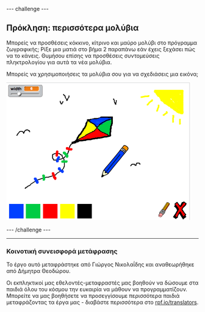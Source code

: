 --- challenge ---

## Πρόκληση: περισσότερα μολύβια

Μπορείς να προσθέσεις κόκκινο, κίτρινο και μαύρο μολύβι στο πρόγραμμα ζωγραφικής; Ρίξε μια ματιά στο βήμα 2 παραπάνω εάν έχεις ξεχάσει πώς να το κάνεις. Θυμήσου επίσης να προσθέσεις συντομεύσεις πληκτρολογίου για αυτά τα νέα μολύβια.

Μπορείς να χρησιμοποιήσεις τα μολύβια σου για να σχεδιάσεις μια εικόνα;

![screenshot](images/paint-final.png)

--- /challenge ---
***
### Κοινοτική συνεισφορά μετάφρασης

Το έργο αυτό μεταφράστηκε από Γιώργος Νικολαΐδης και αναθεωρήθηκε από Δήμητρα Θεοδώρου. 

Οι εκπληκτικοί μας εθελοντές-μεταφραστές μας βοηθούν να δώσουμε στα παιδιά όλου του κόσμου την ευκαιρία να μάθουν να προγραμματίζουν. Μπορείτε να μας βοηθήσετε να προσεγγίσουμε περισσότερα παιδιά μεταφράζοντας τα έργα μας - διαβάστε περισσότερα στο [rpf.io/translators](https://rpf.io/translators).
